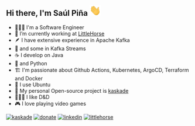 <h2 align="left">Hi there, I'm Saúl Piña <img src="https://raw.githubusercontent.com/ABSphreak/ABSphreak/master/gifs/Hi.gif" height="30" /></h2>

- 🧑🏽‍💻 I'm a Software Engineer
- 🐎 I’m currently working at [LittleHorse](https://github.com/littlehorse-enterprises)
- 🪶 I have extensive experience in Apache Kafka
- 🦦 and some in Kafka Streams
- ☕ I develop on Java
- 🐍 and Python
- 🏗️ I'm passionate about Github Actions, Kubernetes, ArgoCD, Terraform and Docker
- 🐧 I use Ubuntu
- 🚀 My personal Open-source project is [kaskade](https://github.com/sauljabin/kaskade)
- 🧙🏾‍♂️ I like D&D
- 🎮 I love playing video games

[![kaskade](https://img.shields.io/badge/kaskade-blueviolet)](https://github.com/sauljabin/kaskade)
[![donate](https://img.shields.io/badge/donate-EA4AAA)](https://github.com/sponsors/sauljabin)
[![linkedin](https://img.shields.io/badge/linkedin-0A66C2)](https://www.linkedin.com/in/sauljabin)
[![littlehorse](https://img.shields.io/badge/littlehorse-gray)](https://github.com/littlehorse-enterprises/littlehorse)
